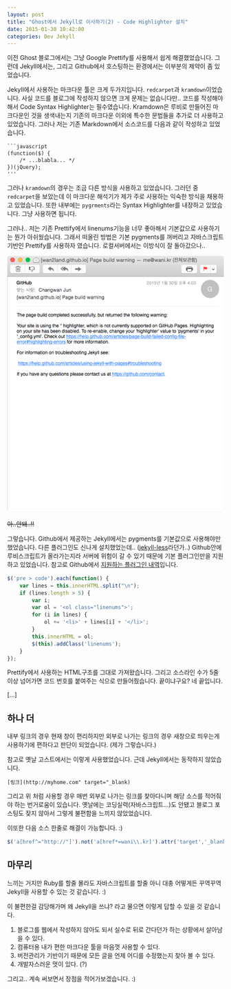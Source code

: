```yaml
---
layout: post
title: "Ghost에서 Jekyll로 이사하기(2) - Code Highlighter 설치"
date: 2015-01-30 10:42:00
categories: Dev Jekyll
---
```


이전 Ghost 블로그에서는 그냥 Google Prettify를 사용해서 쉽게 해결했었습니다. 그런데 Jekyll에서는, 그리고 Github에서 호스팅하는 환경에서는 이부분의 제약이 좀 있었습니다.




Jekyll에서 사용하는 마크다운 툴은 크게 두가지입니다. `redcarpet`과 `kramdown`이었습니다. 사실 코드를 블로그에 작성하지 않으면 크게 문제는 없습니다만.. 코드를 작성해야해서 Code Syntax Highlighter는 필수였습니다. Kramdown은 루비로 만들어진 마크다운인 것을 생색내는지 기존의 마크다운 이외에 특수한 문법들을 추가로 더 사용하고 있었습니다. 그러나 저는 기존 Markdown에서 소스코드를 다음과 같이 작성하고 있었습니다.

```
```javascript
(function($) {
    /* ...blabla... */
})(jQuery);
'''
```

그러나 `kramdown`의 경우는 조금 다른 방식을 사용하고 있었습니다. 그러던 중 `redcarpet`을 보았는데 이 마크다운 해석기가 제가 주로 사용하는 익숙한 방식을 채용하고 있었습니다. 또한 내부에는 `pygrments`라는 Syntax Highlighter를 내장하고 있었습니다. 그냥 사용하면 됩니다.

그러나.. 저는 기존 Prettify에서 linenums기능을 너무 좋아해서 기본값으로 사용하기는 뭔가 아쉬웠습니다. 그래서 떠올린 방법은 기본 pygments를 꺼버리고 자바스크립트 기반인 Prettify를 사용하자 였습니다. 로컬서버에서는 이방식이 잘 돌아갔으나..

![Warning](/images/dev/jekyll/migrate2-warning.png)

~~아..안돼..!!~~

그렇습니다. Github에서 제공하는 Jekyll에서는 pygments를 기본값으로 사용해야만 했었습니다. 다른 플러그인도 신나게 설치했었는데.. ([jekyll-less](https://github.com/zroger/jekyll-less)라던가..) Github안에 루비스크립트가 올라가는지라 서버에 위험이 갈 수 있기 때문에 기본 플러그인만을 지원하고 있었습니다. 참고로 Github에서 [지원하는 플러그인 내역](https://help.github.com/articles/using-jekyll-plugins-with-github-pages)입니다.

```javascript
$('pre > code').each(function() {
    var lines = this.innerHTML.split("\n");
    if (lines.length > 5) {
        var i;
        var ol = '<ol class="linenums">';
        for (i in lines) {
            ol += '<li>' + lines[i] + '</li>';
        }
        this.innerHTML = ol;
        $(this).addClass('linenums');
    }
});
```

Prettify에서 사용하는 HTML구조를 그대로 가져왔습니다. 그리고 소스라인 수가 5줄 이상 넘어가면 코드 번호를 붙여주는 식으로 만들어줬습니다. 끝이냐구요? 네 끝입니다.

[...]


## 하나 더

내부 링크의 경우 현재 창이 편리하지만 외부로 나가는 링크의 경우 새창으로 띄우는게 사용하기에 편하다고 판단이 되었습니다. (제가 그렇습니다.)

참고로 옛날 고스트에서는 이렇게 사용했었습니다. 근데 Jekyll에서는 동작하지 않았습니다.

```
[링크](http://myhome.com" target="_blank)
```

그리고 위 처럼 사용할 경우 매번 외부로 나가는 링크를 찾아다니며 해당 소스를 적어줘야 하는 번거로움이 있습니다. 옛날에는 코딩실력(자바스크립트...)도 안됐고 블로그 포스팅도 잦지 않아서 그렇게 불편함을 느끼지 않았었습니다.

이또한 다음 소스 한줄로 해결이 가능합니다. :)

```javascript
$('a[href^="http://"]').not('a[href*=wani\\.kr]').attr('target','_blank');
```

## 마무리

느끼는 거지만 Ruby를 할줄 몰라도 자바스크립트를 할줄 아니 대충 어떻게든 꾸역꾸역 Jekyll을 사용할 수 있는 것 같습니다. :)

이 불편한걸 감당해가며 왜 Jekyll을 쓰냐? 라고 물으면 이렇게 답할 수 있을 것 같습니다.

1. 블로그를 웹에서 작성하지 않아도 되서 실수로 뒤로 간다던가 하는 상황에서 살아남을 수 있다.
2. 컴퓨터용 내가 편한 마크다운 툴을 마음껏 사용할 수 있다.
3. 버전관리가 기반이기 때문에 모든 글을 언제 어디를 수정했는지 찾아 볼 수 있다.
4. 개발자스러운 멋이 있다. (?)

그리고.. 계속 써보면서 장점을 적어가보겠습니다. :)
